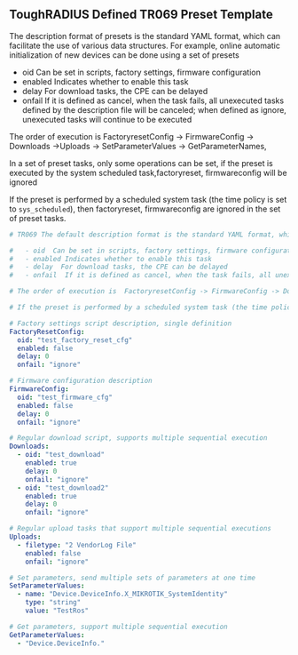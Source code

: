 ## ToughRADIUS Defined TR069 Preset Template

The description format of presets is the standard YAML format, which can facilitate the use of various data structures. For example, online automatic initialization of new devices can be done using a set of presets

- oid  Can be set in scripts, factory settings, firmware configuration
- enabled Indicates whether to enable this task
- delay  For download tasks, the CPE can be delayed
- onfail  If it is defined as cancel, when the task fails, all unexecuted tasks defined by the description file will be canceled; when defined as ignore, unexecuted tasks will continue to be executed

The order of execution is  FactoryresetConfig -> FirmwareConfig -> Downloads ->Uploads -> SetParameterValues -> GetParameterNames,

In a set of preset tasks, only some operations can be set, if the preset is executed by the system scheduled task,factoryreset, firmwareconfig will be ignored

If the preset is performed by a scheduled system task (the time policy is set to `sys_scheduled`), then factoryreset, firmwareconfig are ignored in the set of preset tasks.


```yaml
# TR069 The default description format is the standard YAML format, which can facilitate the use of various data structures. For example, a set of presets can be used to complete the automatic initialization of new devices online

#	- oid  Can be set in scripts, factory settings, firmware configuration
#	- enabled Indicates whether to enable this task
#	- delay  For download tasks, the CPE can be delayed
#	- onfail  If it is defined as cancel, when the task fails, all unexecuted tasks defined by the description file will be canceled; when defined as ignore, unexecuted tasks will continue to be executed

# The order of execution is  FactoryresetConfig -> FirmwareConfig -> Downloads ->Uploads -> SetParameterValues -> GetParameterNames,

# If the preset is performed by a scheduled system task (the time policy is set to `sys_scheduled`), then factoryreset, firmwareconfig are ignored in the set of preset tasks.

# Factory settings script description, single definition
FactoryResetConfig:
  oid: "test_factory_reset_cfg"
  enabled: false
  delay: 0
  onfail: "ignore"

# Firmware configuration description
FirmwareConfig:
  oid: "test_firmware_cfg"
  enabled: false
  delay: 0
  onfail: "ignore"

# Regular download script, supports multiple sequential execution
Downloads:
  - oid: "test_download"
    enabled: true
    delay: 0
    onfail: "ignore"
  - oid: "test_download2"
    enabled: true
    delay: 0
    onfail: "ignore"

# Regular upload tasks that support multiple sequential executions
Uploads:
  - filetype: "2 VendorLog File"
    enabled: false
    onfail: "ignore"

# Set parameters, send multiple sets of parameters at one time
SetParameterValues:
  - name: "Device.DeviceInfo.X_MIKROTIK_SystemIdentity"
    type: "string"
    value: "TestRos"

# Get parameters, support multiple sequential execution
GetParameterValues:
  - "Device.DeviceInfo."

```